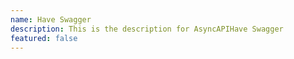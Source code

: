 ```yaml
---
name: Have Swagger
description: This is the description for AsyncAPIHave Swagger
featured: false
---
```

